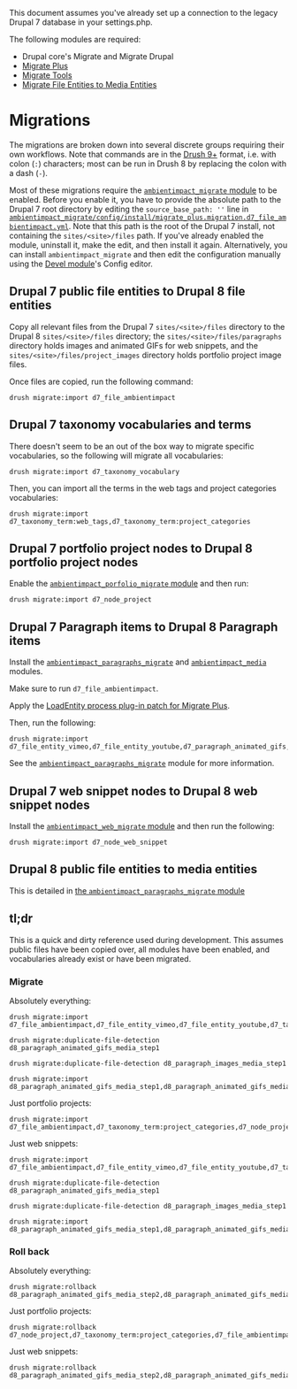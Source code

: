 This document assumes you've already set up a connection to the legacy Drupal 7
database in your settings.php.

The following modules are required:

* Drupal core's Migrate and Migrate Drupal
* [Migrate Plus](https://www.drupal.org/project/migrate_plus)
* [Migrate Tools](https://www.drupal.org/project/migrate_tools)
* [Migrate File Entities to Media Entities](https://www.drupal.org/project/migrate_file_to_media)

# Migrations

The migrations are broken down into several discrete groups requiring their own
workflows. Note that commands are in the [Drush
9+](https://docs.drush.org/en/master/install/) format, i.e. with colon (```:```)
characters; most can be run in Drush 8 by replacing the colon with a dash
(```-```).

Most of these migrations require the [```ambientimpact_migrate```
module](ambientimpact_migrate) to be enabled. Before you enable it, you have to
provide the absolute path to the Drupal 7 root directory by editing the
```source_base_path: ''``` line in
[```ambientimpact_migrate/config/install/migrate_plus.migration.d7_file_ambientimpact.yml```](ambientimpact_migrate/config/install/migrate_plus.migration.d7_file_ambientimpact.yml).
Note that this path is the root of the Drupal 7 install, not containing the
```sites/<site>/files``` path. If you've already enabled the module, uninstall
it, make the edit, and then install it again. Alternatively, you can install
```ambientimpact_migrate``` and then edit the configuration manually using the
[Devel module](https://www.drupal.org/project/devel)'s Config editor.

## Drupal 7 public file entities to Drupal 8 file entities

Copy all relevant files from the Drupal 7 ```sites/<site>/files``` directory to
the Drupal 8 ```sites/<site>/files``` directory; the
```sites/<site>/files/paragraphs``` directory holds images and animated GIFs for
web snippets, and the ```sites/<site>/files/project_images``` directory holds
portfolio project image files.

Once files are copied, run the following command:

```
drush migrate:import d7_file_ambientimpact
```

## Drupal 7 taxonomy vocabularies and terms

There doesn't seem to be an out of the box way to migrate specific vocabularies,
so the following will migrate all vocabularies:

```
drush migrate:import d7_taxonomy_vocabulary
```

Then, you can import all the terms in the web tags and project categories
vocabularies:

```
drush migrate:import d7_taxonomy_term:web_tags,d7_taxonomy_term:project_categories
```

## Drupal 7 portfolio project nodes to Drupal 8 portfolio project nodes

Enable the [```ambientimpact_porfolio_migrate```
module](ambientimpact_porfolio/ambientimpact_porfolio_migrate) and then run:

```
drush migrate:import d7_node_project
```

## Drupal 7 Paragraph items to Drupal 8 Paragraph items

Install the
[```ambientimpact_paragraphs_migrate```](ambientimpact_paragraphs/ambientimpact_paragraphs_migrate)
and [```ambientimpact_media```](ambientimpact_media) modules.

Make sure to run ```d7_file_ambientimpact```.

Apply the [LoadEntity process plug-in patch for Migrate
Plus](https://www.drupal.org/project/migrate_plus/issues/3018849#comment-12928073).

Then, run the following:

```
drush migrate:import d7_file_entity_vimeo,d7_file_entity_youtube,d7_paragraph_animated_gifs,d7_paragraph_code,d7_paragraph_images,d7_paragraph_text,d7_paragraph_video
```

See the
[```ambientimpact_paragraphs_migrate```](ambientimpact_paragraphs/ambientimpact_paragraphs_migrate)
module for more information.

## Drupal 7 web snippet nodes to Drupal 8 web snippet nodes

Install the [```ambientimpact_web_migrate```
module](ambientimpact_web/ambientimpact_web_migrate) and then run the following:

```
drush migrate:import d7_node_web_snippet
```

## Drupal 8 public file entities to media entities

This is detailed in [the ```ambientimpact_paragraphs_migrate```
module](ambientimpact_paragraphs/ambientimpact_paragraphs_migrate/readme.md#file-field-to-media-field-migration)

## tl;dr

This is a quick and dirty reference used during development. This assumes public
files have been copied over, all modules have been enabled, and vocabularies
already exist or have been migrated.

### Migrate

Absolutely everything:

```
drush migrate:import d7_file_ambientimpact,d7_file_entity_vimeo,d7_file_entity_youtube,d7_taxonomy_term:web_tags,d7_taxonomy_term:project_categories,d7_node_project,d7_paragraph_animated_gifs,d7_paragraph_code,d7_paragraph_images,d7_paragraph_text,d7_paragraph_video,d7_node_web_snippet

drush migrate:duplicate-file-detection d8_paragraph_animated_gifs_media_step1

drush migrate:duplicate-file-detection d8_paragraph_images_media_step1

drush migrate:import d8_paragraph_animated_gifs_media_step1,d8_paragraph_animated_gifs_media_step2,d8_paragraph_images_media_step1,d8_paragraph_images_media_step2
```

Just portfolio projects:

```
drush migrate:import d7_file_ambientimpact,d7_taxonomy_term:project_categories,d7_node_project
```

Just web snippets:

```
drush migrate:import d7_file_ambientimpact,d7_file_entity_vimeo,d7_file_entity_youtube,d7_taxonomy_term:web_tags,d7_paragraph_animated_gifs,d7_paragraph_code,d7_paragraph_images,d7_paragraph_text,d7_paragraph_video,d7_node_web_snippet

drush migrate:duplicate-file-detection d8_paragraph_animated_gifs_media_step1

drush migrate:duplicate-file-detection d8_paragraph_images_media_step1

drush migrate:import d8_paragraph_animated_gifs_media_step1,d8_paragraph_animated_gifs_media_step2,d8_paragraph_images_media_step1,d8_paragraph_images_media_step2
```

### Roll back

Absolutely everything:

```
drush migrate:rollback d8_paragraph_animated_gifs_media_step2,d8_paragraph_animated_gifs_media_step1,d8_paragraph_images_media_step2,d8_paragraph_images_media_step1,d7_node_web_snippet,d7_paragraph_animated_gifs,d7_paragraph_code,d7_paragraph_images,d7_paragraph_text,d7_paragraph_video,d7_node_project,d7_file_entity_vimeo,d7_file_entity_youtube,d7_file_ambientimpact,d7_taxonomy_term:web_tags,d7_taxonomy_term:project_categories
```

Just portfolio projects:

```
drush migrate:rollback d7_node_project,d7_taxonomy_term:project_categories,d7_file_ambientimpact
```

Just web snippets:

```
drush migrate:rollback d8_paragraph_animated_gifs_media_step2,d8_paragraph_animated_gifs_media_step1,d8_paragraph_images_media_step2,d8_paragraph_images_media_step1,d7_node_web_snippet,d7_paragraph_animated_gifs,d7_paragraph_code,d7_paragraph_images,d7_paragraph_text,d7_paragraph_video,d7_file_entity_vimeo,d7_file_entity_youtube,d7_file_ambientimpact,d7_taxonomy_term:web_tags
```
